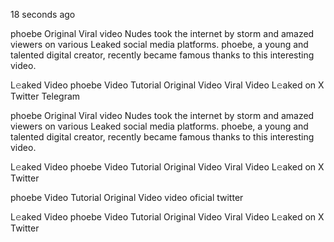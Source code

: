 18 seconds ago

phoebe Original Viral video Nudes took the internet by storm and amazed viewers on various Leaked social media platforms. phoebe, a young and talented digital creator, recently became famous thanks to this interesting video.

L𝚎aked Video phoebe Video Tutorial Original Video Viral Video L𝚎aked on X Twitter Telegram

phoebe Original Viral video Nudes took the internet by storm and amazed viewers on various Leaked social media platforms. phoebe, a young and talented digital creator, recently became famous thanks to this interesting video.

L𝚎aked Video phoebe Video Tutorial Original Video Viral Video L𝚎aked on X Twitter

phoebe Video Tutorial Original Video video oficial twitter

L𝚎aked Video phoebe Video Tutorial Original Video Viral Video L𝚎aked on X Twitter

